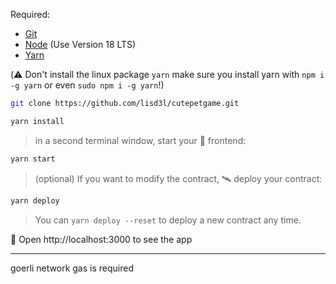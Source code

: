 Required: 
* [Git](https://git-scm.com/downloads)
* [Node](https://nodejs.org/en/download/) (Use Version 18 LTS)
* [Yarn](https://classic.yarnpkg.com/en/docs/install/#mac-stable)

(⚠️ Don't install the linux package `yarn` make sure you install yarn with `npm i -g yarn` or even `sudo npm i -g yarn`!)

```sh
git clone https://github.com/lisd3l/cutepetgame.git
```
```sh
yarn install
```

> in a second terminal window, start your 📱 frontend:

```sh
yarn start
```

>(optional) If you want to modify the contract, 🛰 deploy your contract:

```sh
yarn deploy 
```

> You can `yarn deploy --reset` to deploy a new contract any time.

📱 Open http://localhost:3000 to see the app

---

goerli network gas is required
